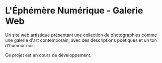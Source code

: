# L'Éphémère Numérique - Galerie Web

Un site web artistique présentant une collection de photographies comme une galerie d'art contemporain, avec des descriptions poétiques et un ton d'humour noir.

Ce projet est en cours de développement.
